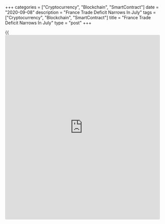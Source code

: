 +++
categories = ["Cryptocurrency", "Blockchain", "SmartContract"]
date = "2020-09-08"
description = "France Trade Deficit Narrows In July"
tags = ["Cryptocurrency", "Blockchain", "SmartContract"]
title = "France Trade Deficit Narrows In July"
type = "post"
+++

{{<iframe id="large-banner" src="https://www.bounty.group/#slide=3.0" width="100%" height="600" scrolling="no" style="border: 0px solid rgb(216, 221, 230); border-radius: 3px;">}}

France's trade deficit narrowed in July after widening in the previous
month amid sharp declines in both exports and imports, figures from the
French Customs showed on Tuesday.

The trade deficit decreased to EUR 6.994 billion from EUR 8.057 billion
in June. In May, the shortfall was EUR 7.432 billion.

In July 2019, the trade gap was EUR 5.162 billion.

Exports fell 25.4 percent year-on-year, but grew 9.6 percent from the
previous month. Imports dropped 17.2 percent from a year ago, while they
grew 5.1 percent from June.

Excluding energy, the trade deficit decreased slightly after strong
increase in the previous two months, thanks to a dynamic recovery in
external flows.

The post-Covid-19 rebound in trade, which began in May, continued in
July with Imports and exports rising to 90 percent and 83 percent of
their 2019 average level, the agency said.

Capital goods exports, led by aircraft manufacturing, recovered
significantly more than imports, yet deliveries remained 26 percent
below their 2019 average.

Export growth in consumer goods surpassed that of imports, which
returned to its pre-crisis level.

Due to the slower recovery in deliveries of intermediate goods, the
trade deficit in that group increased further after hitting low levels
in March to June, the agency added.

Separately, Bank of France reported that the current account deficit
narrowed to EUR 6.20 billion in July from EUR 8.60 billion in June.

For comments and feedback [contact](https://www.playgroundfx.com/contact/): editorial@rtt[news](https://www.letsplayfx.com/blog/forex-news-website/).com

[Economic News][1]

 **What parts of the world are seeing the best (and worst) economic
performances lately? Click[here][2] to check out our [Econ Scorecard][2]
and find out! See up-to-the-moment [ranking](https://www.playgroundfx.com/blog/crypto-exchange-ranking/)s for the best and worst
performers in [GDP][3], [unemployment rate][4], [inflation][5] and much
more.**

   1. www.rtt[news](https://www.letsplayfx.com/blog/forex-news-website/).com/Content/EconomicNews.aspx
   2. www.rtt[news](https://www.letsplayfx.com/blog/forex-news-website/).com/economic-scorecard/world-rank/unemployment-rate/highest-performance.aspx
   3. www.rtt[news](https://www.letsplayfx.com/blog/forex-news-website/).com/economic-scorecard/world-rank/GDP/highest-performance.aspx
   4. www.rtt[news](https://www.letsplayfx.com/blog/forex-news-website/).com/economic-scorecard/world-rank/unemployment-rate/lowest-performance.aspx
   5. www.rtt[news](https://www.letsplayfx.com/blog/forex-news-website/).com/economic-scorecard/world-rank/CPI/highest-performance.aspx